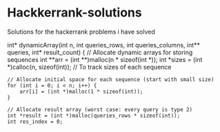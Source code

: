 # Hackkerrank-solutions
Solutions for the hackerrank problems i have solved

int* dynamicArray(int n, int queries_rows, int queries_columns, int** queries, int* result_count) {
    // Allocate dynamic arrays for storing sequences
    int **arr = (int **)malloc(n * sizeof(int *));
    int *sizes = (int *)calloc(n, sizeof(int));  // To track sizes of each sequence

    
    // Allocate initial space for each sequence (start with small size)
    for (int i = 0; i < n; i++) {
        arr[i] = (int *)malloc(1 * sizeof(int));
    }

    // Allocate result array (worst case: every query is type 2)
    int *result = (int *)malloc(queries_rows * sizeof(int));
    int res_index = 0;

